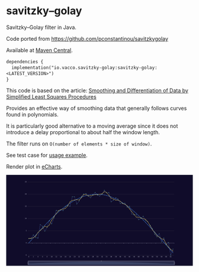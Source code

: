 # savitzky–golay

Savitzky–Golay filter in Java.

Code ported from https://github.com/pconstantinou/savitzkygolay

Available at [Maven Central](https://mvnrepository.com/artifact/io.vacco.savitzky-golay/savitzky-golay).

```
dependencies {
  implementation("io.vacco.savitzky-golay:savitzky-golay:<LATEST_VERSION>")
}
```

This code is based on the article: [Smoothing and Differentiation of Data by Simplified Least Squares Procedures](http://dx.doi.org/10.1021/ac60214a047)

Provides an effective way of smoothing data that generally follows curves found
in polynomials.

It is particularly good alternative to a moving average since it does not
introduce a delay proportional to about half the window length.

The filter runs on `O(number of elements * size of window)`.

See test case for [usage example](./src/test/java/io/vacco/savitzkygolay/SgFilterTest.java).

Render plot in [eCharts](https://echarts.apache.org/examples/en/editor.html?c=line-simple).

![example plot](example.png)
